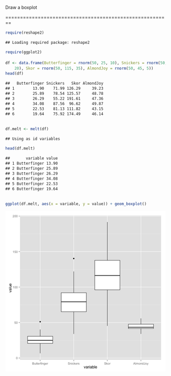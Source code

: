 Draw a boxplot

========================================================


```r
require(reshape2)
```

```
## Loading required package: reshape2
```

```r
require(ggplot2)

df <- data.frame(Butterfinger = rnorm(50, 25, 10), Snickers = rnorm(50, 75, 
    20), Skor = rnorm(50, 115, 35), AlmondJoy = rnorm(50, 45, 5))
head(df)
```

```
##   Butterfinger Snickers   Skor AlmondJoy
## 1        13.90    71.99 126.29     39.23
## 2        25.89    78.54 125.57     48.78
## 3        26.29    55.22 191.61     47.36
## 4        34.08    87.56  96.62     49.87
## 5        22.53    81.13 111.82     43.15
## 6        19.64    75.92 174.49     46.14
```

```r

df.melt <- melt(df)
```

```
## Using as id variables
```

```r
head(df.melt)
```

```
##       variable value
## 1 Butterfinger 13.90
## 2 Butterfinger 25.89
## 3 Butterfinger 26.29
## 4 Butterfinger 34.08
## 5 Butterfinger 22.53
## 6 Butterfinger 19.64
```

```r

ggplot(df.melt, aes(x = variable, y = value)) + geom_boxplot()
```

![plot of chunk draw-boxplot](figure/draw-boxplot.png) 

